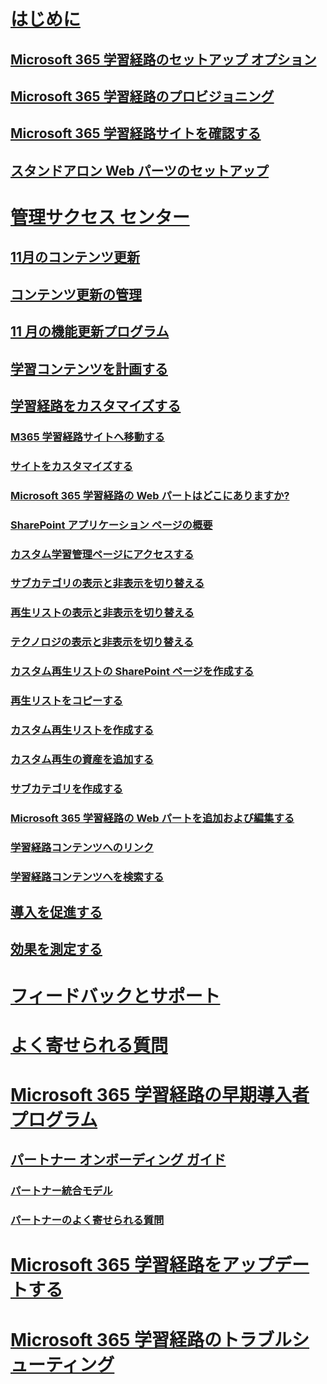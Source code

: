 # [はじめに](index.md)
## [Microsoft 365 学習経路のセットアップ オプション](custom_setupoptions.md)
## [Microsoft 365 学習経路のプロビジョニング](custom_provision.md)
## [Microsoft 365 学習経路サイトを確認する](custom_exploresite.md)
## [スタンドアロン Web パーツのセットアップ](custom_manualsetup.md)
# [管理サクセス センター](custom_successcenter.md)
## [11月のコンテンツ更新](custom_contentupdates.md)
## [コンテンツ更新の管理](custom_contentupdatesmanage.md)
## [11 月の機能更新プログラム](custom_featureupdates.md)
## [学習コンテンツを計画する](custom_plancontent.md)
## [学習経路をカスタマイズする](custom_overview.md)
### [M365 学習経路サイトへ移動する](custom_goto.md)
### [サイトをカスタマイズする](custom_edithelp.md)
### [Microsoft 365 学習経路の Web パートはどこにありますか?](custom_whereiswebpart.md)
### [SharePoint アプリケーション ページの概要](custom_apppages.md)
### [カスタム学習管理ページにアクセスする](custom_accessadmin.md)
### [サブカテゴリの表示と非表示を切り替える](custom_hideshowsub.md)
### [再生リストの表示と非表示を切り替える](custom_hideshowplaylists.md)
### [テクノロジの表示と非表示を切り替える](custom_hideshowtech.md)
### [カスタム再生リストの SharePoint ページを作成する](custom_createnewpage.md)
### [再生リストをコピーする](custom_copyplaylist.md)
### [カスタム再生リストを作成する](custom_createnewplaylist.md)
### [カスタム再生の資産を追加する](custom_addassets.md)
### [サブカテゴリを作成する](custom_createnewcat.md)
### [Microsoft 365 学習経路の Web パートを追加および編集する](custom_addwebpart.md)
### [学習経路コンテンツへのリンク](custom_linking.md)
### [学習経路コンテンツへを検索する](custom_search.md)
## [導入を促進する](driveadoption.md)
## [効果を測定する](custom_measureimpact.md)
# [フィードバックとサポート](feedback.md)
# [よく寄せられる質問](faq.md)
# [Microsoft 365 学習経路の早期導入者プログラム](custom_partnerguide.md)
## [パートナー オンボーディング ガイド](custom_partnerguide_getfam.md)
### [パートナー統合モデル](custom_partnerguide_contint.md) 
### [パートナーのよく寄せられる質問](custom_partner.md)
# [Microsoft 365 学習経路をアップデートする](custom_update.md)
# [Microsoft 365 学習経路のトラブルシューティング](custom_troubleshooting.md) 